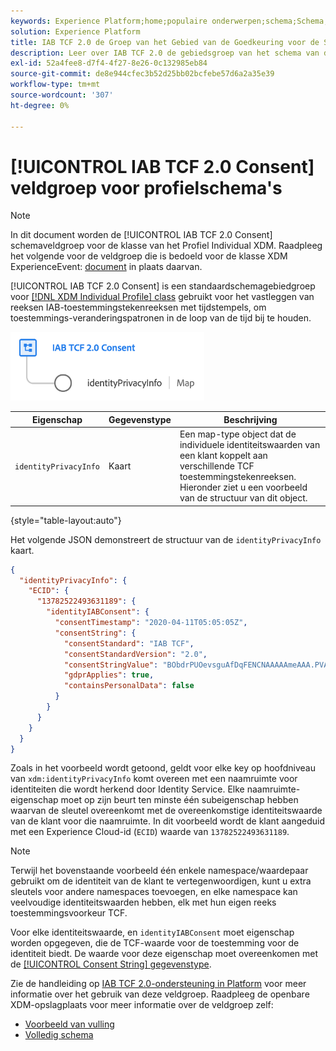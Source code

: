 ```yaml
---
keywords: Experience Platform;home;populaire onderwerpen;schema;Schema;XDM;individueel profiel;gebieden;schema's;Schema's;Schema-ontwerp;veldgroep;veldgroep;iab;tcf;toestemming;
solution: Experience Platform
title: IAB TCF 2.0 de Groep van het Gebied van de Goedkeuring voor de Schema's van het Profiel
description: Leer over IAB TCF 2.0 de gebiedsgroep van het schema van de Toestemming voor de klasse van het Profiel Individual XDM.
exl-id: 52a4fee8-d7f4-4f27-8e26-0c132985eb84
source-git-commit: de8e944cfec3b52d25bb02bcfebe57d6a2a35e39
workflow-type: tm+mt
source-wordcount: '307'
ht-degree: 0%

---
```


# [!UICONTROL IAB TCF 2.0 Consent] veldgroep voor profielschema&#39;s

>[!NOTE]
>
>In dit document worden de [!UICONTROL IAB TCF 2.0 Consent] schemaveldgroep voor de klasse van het Profiel Individual XDM. Raadpleeg het volgende voor de veldgroep die is bedoeld voor de klasse XDM ExperienceEvent: [document](../event/iab.md) in plaats daarvan.

[!UICONTROL IAB TCF 2.0 Consent] is een standaardschemagebiedgroep voor [[!DNL XDM Individual Profile] class](../../classes/individual-profile.md) gebruikt voor het vastleggen van reeksen IAB-toestemmingstekenreeksen met tijdstempels, om toestemmings-veranderingspatronen in de loop van de tijd bij te houden.

![](../../images/field-groups/iab-profile.png)

| Eigenschap | Gegevenstype | Beschrijving |
| --- | --- | --- |
| `identityPrivacyInfo` | Kaart | Een map-type object dat de individuele identiteitswaarden van een klant koppelt aan verschillende TCF toestemmingstekenreeksen. Hieronder ziet u een voorbeeld van de structuur van dit object. |

{style="table-layout:auto"}

Het volgende JSON demonstreert de structuur van de `identityPrivacyInfo` kaart.

```json
{
  "identityPrivacyInfo": {
    "ECID": {
      "13782522493631189": {
        "identityIABConsent": {
          "consentTimestamp": "2020-04-11T05:05:05Z",
          "consentString": {
            "consentStandard": "IAB TCF",
            "consentStandardVersion": "2.0",
            "consentStringValue": "BObdrPUOevsguAfDqFENCNAAAAAmeAAA.PVAfDObdrA.DqFENCAmeAENCDA",
            "gdprApplies": true,
            "containsPersonalData": false
          }
        }
      }
    }
  }
}
```

Zoals in het voorbeeld wordt getoond, geldt voor elke key op hoofdniveau van `xdm:identityPrivacyInfo` komt overeen met een naamruimte voor identiteiten die wordt herkend door Identity Service. Elke naamruimte-eigenschap moet op zijn beurt ten minste één subeigenschap hebben waarvan de sleutel overeenkomt met de overeenkomstige identiteitswaarde van de klant voor die naamruimte. In dit voorbeeld wordt de klant aangeduid met een Experience Cloud-id (`ECID`) waarde van `13782522493631189`.

>[!NOTE]
>
>Terwijl het bovenstaande voorbeeld één enkele namespace/waardepaar gebruikt om de identiteit van de klant te vertegenwoordigen, kunt u extra sleutels voor andere namespaces toevoegen, en elke namespace kan veelvoudige identiteitswaarden hebben, elk met hun eigen reeks toestemmingsvoorkeur TCF.

Voor elke identiteitswaarde, en `identityIABConsent` moet eigenschap worden opgegeven, die de TCF-waarde voor de toestemming voor de identiteit biedt. De waarde voor deze eigenschap moet overeenkomen met de [[!UICONTROL Consent String] gegevenstype](../../data-types/consent-string.md).

Zie de handleiding op [IAB TCF 2.0-ondersteuning in Platform](../../../landing/governance-privacy-security/consent/iab/overview.md) voor meer informatie over het gebruik van deze veldgroep. Raadpleeg de openbare XDM-opslagplaats voor meer informatie over de veldgroep zelf:

* [Voorbeeld van vulling](https://github.com/adobe/xdm/blob/master/components/fieldgroups/profile/profile-privacy.example.1.json)
* [Volledig schema](https://github.com/adobe/xdm/blob/master/components/fieldgroups/profile/profile-privacy.schema.json)
